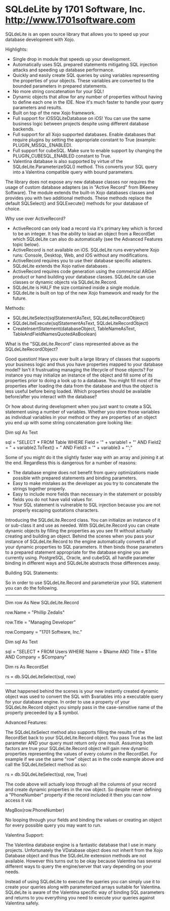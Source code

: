 SQLdeLite 
by 1701 Software, Inc. 
http://www.1701software.com
=======================

SQLdeLite is an open source library that allows you to speed up your database development with Xojo.

Highlights:

- Single drop in module that speeds up your development.
- Automatically uses SQL prepared statements mitigating SQL injection attacks and speeding up database performance.
- Quickly and easily create SQL queries by using variables representing the properties of your objects. These variables are converted to the bounded parameters in prepared statements.
- No more string concatenation for your SQL!
- Dynamic objects that allow for any number of properties without having to define each one in the IDE. Now it's much faster to handle your query parameters and results.
- Built on top of the new Xojo framework. 
- Full support for iOSSQLiteDatabase on iOS! You can use the same business logic between projects despite using different database backends.
- Full support for all Xojo supported databases. Enable databases that require plugins by setting the appropriate constant to True (example: PLUGIN_MSSQL_ENABLED).
- Full support for cubeSQL. Make sure to enable support by changing the PLUGIN_CUBESQL_ENABLED constant to True.
- Valentina database is also supported by virtue of the SQLdeLite.ParameterizeSQL() method. This converts your SQL query into a Valentina compatible query with bound parameters.

The library does not expose any new database classes nor requires the usage of custom database adapters (as in "Active Record" from BKeeney Software).
The module extends the built-in Xojo databases classes and provides you with two additional methods. These methods replace the default SQLSelect() and 
SQLExecute() methods for your database of choice. 

Why use over ActiveRecord?

- ActiveRecord can only load a record via it's primary key which is forced to be an integer. It has the ability to load an object from a RecordSet which SQLdeLite can also do automatically (see the Advanced Features topic below).
- ActiveRecord is not available on iOS. SQLdeLite runs everywhere Xojo runs: Console, Desktop, Web, and iOS without any modifications. 
- ActiveRecord requires you to use their database specific adapters. SQLdeLite extends the Xojo native databases .
- ActiveRecord requires code generation using the commercial ARGen product or hand building your database classes. SQLdeLite can use classes or dynamic objects via SQLdeLite.Record.
- SQLdeLite is HALF the size contained inside a single module.
- SQLdeLite is built on top of the new Xojo framework and ready for the future.

Methods: 

- SQLdeLiteSelect(sqlStatementAsText, SQLdeLiteRecordObject)
- SQLdeLiteExecute(sqlStatementAsText, SQLdeLiteRecordObject)
- CreateInsertStatement(databaseObject, TableNameAsText, TableAndFieldNamesQuotedAsBoolean)

What is the "SQLdeLite.Record" class represented above as the SQLdeLiteRecordObject?

Good question! Have you ever built a large library of classes that supports your business logic and thus you have properties mapped to your database model? 
Isn't it frustruating managing the lifecycle of those objects? For instance you may initialize an instance of the object and fill some of its properties prior to doing 
a look up to a database. You might fill most of the properties after loading the data from the database and thus the object is less useful before being loaded. Which
properties should be available before/after you interact with the database?

Or how about during development when you just want to create a SQL statement using a number of variables. Whether you store those variables as individual variables
in your method or they are properties of an object you end up with some string concatenation gore looking like:

Dim sql As Text

sql = "SELECT * FROM Table WHERE Field = '" + variable1 + "' AND Field2 = " + variable2.ToText() + " AND Field3 = '" + variable3 + "';"

Some of you might do it the slightly faster way with an array and joining it at the end. Regardless this is dangerous for a number of reasons:

- The database engine does not benefit from query optimizations made possible with prepared statements and binding parameters.
- Easy to make mistakes as the developer as you try to concatenate the strings together properly. 
- Easy to include more fields than necessary in the statement or possibly fields you do not have valid values for.
- Your SQL statement is vulnerable to SQL injection because you are not properly escaping quotations characters.

Introducing the SQLdeLite.Record class. You can initialize an instance of it or sub-class it and use as needed. With SQLdeLite.Record you can create dynamic objects 
by filling the properties as you see fit without actually creating and building an object. Behind the scenes when you pass your instance of SQLdeLite.Record to 
the engine automatically converts all of your dynamic properties to SQL parameters. It then binds those parameters to a prepared statement appropriate for the 
database engine you are currently using. PostgreSQL, Oracle, and cubeSQL all handle parameter binding in different ways and SQLdeLite abstracts those differences away.

Building SQL Statements:

So in order to use SQLdeLite.Record and parameterize your SQL statement you can do the following.

----------

Dim row As New SQLdeLite.Record

row.Name = "Phillip Zedalis"

row.Title = "Managing Developer"

row.Company = "1701 Software, Inc."


Dim sql As Text

sql = "SELECT * FROM Users WHERE Name = $Name AND Title = $Title AND Company = $Company"

Dim rs As RecordSet

rs = db.SQLdeLiteSelect(sql, row)

----------

What happened behind the scenes is your new instantly created dynamic object was used to convert the SQL with $variables into a executable query for your 
database engine. In order to use a property of your SQLdeLite.Record object you simply pass in the case-sensitive name of the property preceeded by a $ symbol.

Advanced Features:

The SQLdeLiteSelect method also supports filling the results of the RecordSet back to your SQLdeLite.Record object. You pass True as the last parameter AND your 
query must return only one result. Assuming both factors are true your SQLdeLite.Record object will gain new dynamic properties representing the values of every 
column in the RecordSet. For example if we use the same "row" object as in the code example above and call the SQLdeLiteSelect method as so:

rs = db.SQLdeLiteSelect(sql, row, True)

The code above will actually loop through all the columns of your record and create dynamic properties in the row object. So despite never defining a "PhoneNumber"
property if the record included it then you can now access it via:

MsgBox(row.PhoneNumber)

No looping through your fields and binding the values or creating an object for every possible query you may want to run.

Valentina Support:

The Valentina database engine is a fantastic database that I use in many projects. Unfortunately the VDatabase object does not inherit from the Xojo Database object 
and thus the SQLdeLite extension methods are not available. However this turns out to be okay because Valentina has several different ways to query the engine/server 
that vary depending on your needs. 

Instead of using SQLdeLite to execute the queries you can simply use it to create your queries along with parameterized arrays suitable for Valentina. SQLdeLite is aware 
of the Valentina specific way of binding SQL parameters and returns to you everything you need to execute your queries against Valentina safely.


